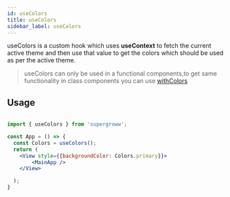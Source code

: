 ```yaml
---
id: useColors
title: useColors
sidebar_label: useColors
---
```



useColors is a custom hook which uses **useContext** to fetch the current active theme and then use that value to get the colors which should be used as per the active theme.

> useColors can only be used in a functional components,to get same functionality in class components you can use [withColors]()


## Usage

```jsx

import { useColors } from 'supergroww';

const App = () => {
  const Colors = useColors();
  return (
    <View style={{backgroundColor: Colors.primary}}>
        <MainApp />
    </View>

  );
}
```
